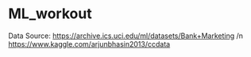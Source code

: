 # ML_workout

Data Source: https://archive.ics.uci.edu/ml/datasets/Bank+Marketing /n
             https://www.kaggle.com/arjunbhasin2013/ccdata

